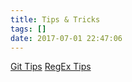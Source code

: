 ```yaml
---
title: Tips & Tricks
tags: []
date: 2017-07-01 22:47:06
---
```


[Git Tips](/git-help)
[RegEx Tips](/regex-help)
